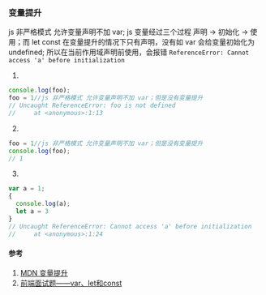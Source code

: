 ### 变量提升

js 非严格模式 允许变量声明不加 var;
js 变量经过三个过程 声明 -> 初始化 -> 使用；而 let const 在变量提升的情况下只有声明，没有如 var 会给变量初始化为 undefined;
所以在当前作用域声明前使用，会报错 `ReferenceError: Cannot access 'a' before initialization`

1. 
```js
console.log(foo);
foo = 1//js 非严格模式 允许变量声明不加 var；但是没有变量提升
// Uncaught ReferenceError: foo is not defined
//     at <anonymous>:1:13
```
2. 
```js
foo = 1//js 非严格模式 允许变量声明不加 var；但是没有变量提升
console.log(foo);
// 1
```
3. 
```js
var a = 1;
{
  console.log(a); 
  let a = 3
}
// Uncaught ReferenceError: Cannot access 'a' before initialization
//     at <anonymous>:1:24
```

#### 参考
1. [MDN 变量提升](https://developer.mozilla.org/zh-CN/docs/Web/JavaScript/Guide/Grammar_and_types#%E5%8F%98%E9%87%8F%E6%8F%90%E5%8D%87)
2. [前端面试题——var、let和const](https://zhuanlan.zhihu.com/p/92261408)

